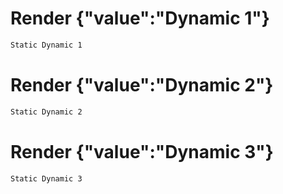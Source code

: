 # Render {"value":"Dynamic 1"}
```html
Static Dynamic 1
```


# Render {"value":"Dynamic 2"}
```html
Static Dynamic 2
```


# Render {"value":"Dynamic 3"}
```html
Static Dynamic 3
```